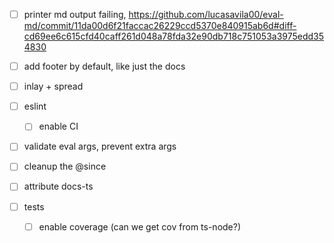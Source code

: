 -   [ ] printer md output failing, https://github.com/lucasavila00/eval-md/commit/11da00d6f21faccac26229ccd5370e840915ab6d#diff-cd69ee6c615cfd40caff261d048a78fda32e90db718c751053a3975edd354830

-   [ ] add footer by default, like just the docs

-   [ ] inlay + spread

-   [ ] eslint

    -   [ ] enable CI

-   [ ] validate eval args, prevent extra args

-   [ ] cleanup the @since

-   [ ] attribute docs-ts

-   [ ] tests

    -   [ ] enable coverage (can we get cov from ts-node?)
